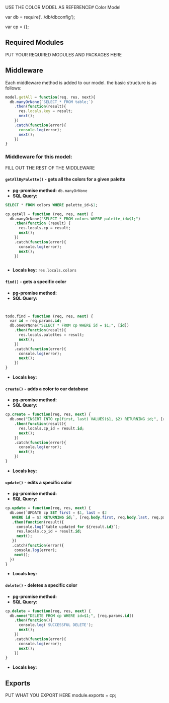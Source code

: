 USE THE COLOR MODEL AS REFERENCE# Color Model

var db = require('../db/dbconfig');

var cp = {};

## Required Modules 
PUT YOUR REQUIRED MODULES AND PACKAGES HERE

## Middleware
Each middleware method is added to our model. the basic structure is as follows:

```js
model.getAll = function(req, res, next){
  db.manyOrNone(`SELECT * FROM table;`)
    .then(function(result){
      res.locals.key = result;
      next();
    })
    .catch(function(error){
      console.log(error);
      next();
    })
}
```

### Middleware for this model:

FILL OUT THE REST OF THE MIDDLEWARE

#### `getAllByPalette()` - gets all the colors for a given palette 
- **pg-promise method:** `db.manyOrNone`
- **SQL Query:**
```sql 
SELECT * FROM colors WHERE palette_id=$1;

cp.getAll = function (req, res, next) {
  db.manyOrNone("SELECT * FROM colors WHERE palette_id=$1;") 
    .then(function (result) {   
      res.locals.cp = result;  
      next();  
    })
    .catch(function(error){ 
      console.log(error); 
      next(); 
    })



```
- **Locals key:** `res.locals.colors`
#### `find()` - gets a specific color
- **pg-promise method:** 
- **SQL Query:**
```sql 


todo.find = function (req, res, next) {
  var id = req.params.id;
  db.oneOrNone("SELECT * FROM cp WHERE id = $1;", [id])
    .then(function(result){
      res.locals.palettes = result;
      next();
    })
    .catch(function(error){
      console.log(error);
      next();
    })
}

```
- **Locals key:**  
#### `create()` - adds a color to our database
- **pg-promise method:** 
- **SQL Query:**
```sql 
cp.create = function(req, res, next) {
  db.one("INSERT INTO cp(first, last) VALUES($1, $2) RETURNING id;", [req.body.first, req.body.last])
    .then(function(result){
      res.locals.cp_id = result.id;
      next();
    })
    .catch(function(error){
      console.log(error);
      next();
    })
}

```
- **Locals key:**  
#### `update()` - edits a specific color
- **pg-promise method:** 
- **SQL Query:**
```sql 
cp.update = function(req, res, next) {
  db.one(`UPDATE cp SET first = $1, last = $2
   WHERE id = $3 RETURNING id;`, [req.body.first, req.body.last, req.params.id])
   .then(function(result){
     console.log(`table updated for ${result.id}`);
     res.locals.cp_id = result.id;
     next();
   })
   .catch(function(error){
    console.log(error);
    next();
  })
}
```
- **Locals key:** 
#### `delete()` - deletes a specific color
- **pg-promise method:** 
- **SQL Query:**
```sql 
cp.delete = function(req, res, next) {
  db.none("DELETE FROM cp WHERE id=$1;", [req.params.id])
    .then(function(){
      console.log('SUCCESSFUL DELETE');
      next();
    })
    .catch(function(error){
      console.log(error);
      next();
    })
}

```
- **Locals key:**  

## Exports
PUT WHAT YOU EXPORT HERE
module.exports = cp;